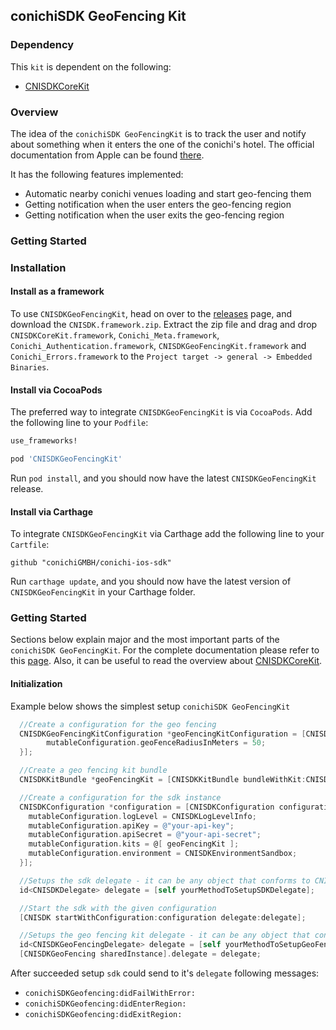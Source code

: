 ## conichiSDK GeoFencing Kit

### Dependency

This `kit` is dependent on the following:
* [CNISDKCoreKit](https://github.com/conichiGMBH/conichi-ios-sdk/blob/master/Docs/CNISDKCoreKit.md)

### Overview

The idea of the `conichiSDK GeoFencingKit` is to track the user and notify about something when it enters the one of the conichi's hotel. The official documentation from Apple can be found [there](https://developer.apple.com/library/ios/documentation/UserExperience/Conceptual/LocationAwarenessPG/RegionMonitoring/RegionMonitoring.html#//apple_ref/doc/uid/TP40009497-CH9-SW1).

It has the following features implemented:
* Automatic nearby conichi venues loading and start geo-fencing them
* Getting notification when the user enters the geo-fencing region
* Getting notification when the user exits the geo-fencing region

### Getting Started

### Installation

#### Install as a framework

To use `CNISDKGeoFencingKit`, head on over to the [releases](https://github.com/conichiGMBH/conichi-ios-sdk/releases) page, and download the `CNISDK.framework.zip`. Extract the zip file and drag and drop `CNISDKCoreKit.framework`, `Conichi_Meta.framework`, `Conichi_Authentication.framework`, `CNISDKGeoFencingKit.framework` and `Conichi_Errors.framework` to the `Project target -> general -> Embedded Binaries`.

#### Install via CocoaPods
The preferred way to integrate `CNISDKGeoFencingKit` is via `CocoaPods`. Add the following line to your `Podfile`:
```ruby
use_frameworks!

pod 'CNISDKGeoFencingKit'
```
Run `pod install`, and you should now have the latest `CNISDKGeoFencingKit` release.

#### Install via Carthage

To integrate `CNISDKGeoFencingKit` via Carthage add the following line to your `Cartfile`:
```
github "conichiGMBH/conichi-ios-sdk"
```
Run `carthage update`, and you should now have the latest version of `CNISDKGeoFencingKit` in your Carthage folder.

### Getting Started

Sections below explain major and the most important parts of the `conichiSDK GeoFencingKit`. For the complete documentation please refer to this [page](https://conichigmbh.github.io/ios/docs/CNISDKGeoFencingKit/apple_doc/index.html). Also, it can be useful to read the overview about [CNISDKCoreKit](https://github.com/conichiGMBH/conichi-ios-sdk/blob/master/Docs/CNISDKCoreKit.md).

#### Initialization

Example below shows the simplest setup `conichiSDK GeoFencingKit`

```objective-c
  //Create a configuration for the geo fencing
  CNISDKGeoFencingKitConfiguration *geoFencingKitConfiguration = [CNISDKGeoFencingKitConfiguration configurationWithBlock:^(id<CNISDKMutableGeoFencingKitConfiguration> \_Nonnull mutableConfiguration) {
        mutableConfiguration.geoFenceRadiusInMeters = 50;
  }];

  //Create a geo fencing kit bundle
  CNISDKKitBundle *geoFencingKit = [CNISDKKitBundle bundleWithKit:CNISDKGeoFencingKit configuration:geoFencingKitConfiguration]

  //Create a configuration for the sdk instance
  CNISDKConfiguration *configuration = [CNISDKConfiguration configurationWithBlock:^(id<CNISDKMutableConfiguration> \_Nonnull mutableConfiguration) {
    mutableConfiguration.logLevel = CNISDKLogLevelInfo;
    mutableConfiguration.apiKey = @"your-api-key";
    mutableConfiguration.apiSecret = @"your-api-secret";
    mutableConfiguration.kits = @[ geoFencingKit ];
    mutableConfiguration.environment = CNISDKEnvironmentSandbox;
  }];

  //Setups the sdk delegate - it can be any object that conforms to CNISDKDelegate protocol
  id<CNISDKDelegate> delegate = [self yourMethodToSetupSDKDelegate];

  //Start the sdk with the given configuration
  [CNISDK startWithConfiguration:configuration delegate:delegate];

  //Setups the geo fencing kit delegate - it can be any object that conforms to CNISDKGeoFencingDelegate protocol
  id<CNISDKGeoFencingDelegate> delegate = [self yourMethodToSetupGeoFencingDelegate];
  [CNISDKGeoFencing sharedInstance].delegate = delegate;
```

After succeeded setup `sdk` could send to it's `delegate` following messages:
* `conichiSDKGeofencing:didFailWithError:`
* `conichiSDKGeofencing:didEnterRegion:`
* `conichiSDKGeofencing:didExitRegion:`
